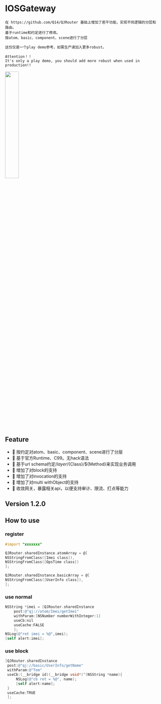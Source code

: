 # IOSGateway
```text
在 https://github.com/Q14/QJRouter 基础上增加了若干功能，实现不同逻辑的分层和路由。
基于runtime和约定进行了修改。
按atom、basic、component、scene进行了分层

这仅仅是一个play demo参考，如需生产请加入更多robust。

Attention！！
It's only a play demo, you should add more robust when used in production!!
```

<img src="https://s3.ax1x.com/2021/01/25/sq0B2n.jpg" width="30%"/>

## Feature
- 🎉 按约定对atom、basic、component、scene进行了分层
- 🎉 基于官方Runtime、C99。无hack语法
- 🎉 基于url schema约定/${layer}/${Class}/${Method}来实现业务调用
- 🎉 增加了对block的支持
- 🎉 增加了对invocation的支持
- 🎉 增加了对multi withObject的支持
- 🎉 收敛网关，暴露相关api，以便支持审计、限流、打点等能力

## Version 1.2.0


## How to use

### register
```objective-c
#import "xxxxxxx"

QJRouter.sharedInstance.atomArray = @[
NSStringFromClass([Imei class]),
NSStringFromClass([OpsTime class])
];

QJRouter.sharedInstance.basicArray = @[
NSStringFromClass([UserInfo class]),
];
```

### use normal
```objective-c
NSString *imei = [QJRouter.sharedInstance
    post:@"qj://atom/Imei/getImei"
    withParam:[NSNumber numberWithInteger:1]
    useCb:nil
    useCache:FALSE
    ];
NSLog(@"ret imei = %@",imei);
[self alert:imei];
```

### use block
```objective-c
[QJRouter.sharedInstance
 post:@"qj://basic/UserInfo/getName"
 withParam:@"Tom"
 useCb:(__bridge id)(__bridge void*)^(NSString *name){
     NSLog(@"cb ret = %@", name);
     [self alert:name];
 }
 useCache:TRUE
 ];
 ```
